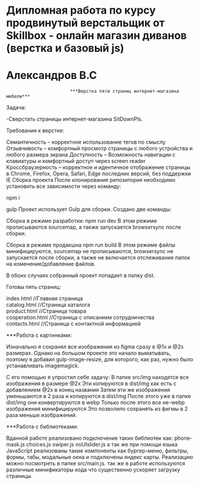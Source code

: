 # Дипломная работа по курсу продвинутый верстальщик от Skillbox - онлайн магазин диванов (верстка и базовый js)
# Александров В.С



                            ***Верстка пяти страниц интернет-магазина мебели***

Задача:

-Сверстать страницы интернет-магазина SitDownPls.

Требования к верстке:

Семантичность – корректное использование тегов по смыслу
Отзывчивость – комфортный просмотр страницы с любого устройства и любого размера экрана
Доступность – Возможность навигации с клавиатуры и комфортный доступ через screen reader
Кроссбраузерность – корректное и идентичное отображение страницы в Chrome, Firefox, Opera, Safari, Edge последних версий, без поддержки IE
Сборка проекта
После клонирования репозитория необходимо установить все зависимости через команду:

npm i

gulp
Проект использует Gulp для сборки. Создано две команды:

Сборка в режиме разработки:
npm run dev
В этом режиме прописываются sourcemap, а также запускается browsersync после сборки.

Сборка в режиме продакшна
npm run build
В этом режиме файлы минифицируются, sourcemap не прописываются, browsersync не запускается после сборки, а также не включается отслеживание папок на изменение/добавление файлов.

В обоих случаях собранный проект попадает в папку dist.

Готовы пять страниц:

index.html //Главная страница
<br>
catalog.html //Страница каталога
<br>
product.html //Страница товара
<br>
cooperation.html //Cтраница с описанием сотрудничества
<br>
contacts.html //Страница  с контактной информацией

***Работа с картинками:

Изначально я сохранял все изображения из figma сразу в @1x и @2x размерах. Однако на большом проекте это начало выматывать, поэтому я добавил gulp-image-resize, для которого, как раз, нужно было устанавливать imagemagick.

С его помощью я упростил себе задачу:
В папке src/img находятся все изображения в размере @2x
Эти копируются в dist/img как есть с добавлением @2x в конец названия
Затем эти же изображения уменьшаются в 2 раза и копируются в dist/img
После этого уже в папке dist/img они конвертируются в webp
Только после этого все не-webp изображения минифицируются
Это позволило сохранять из фигмы в 2 раза меньше изображений.

***Работа с библиотеками:

Вданной работе реализовано подключение таких библиотек как:
phone-mask.js
choices.js
swiper.js
noUIslider.js
а так же при помощи языка JavaScript реализованы такие компоненты как бургер-меню, фильтры, формы, табы, модальные окна и подключены яндекс карты.
Реализацию можно посмотреть в папке src/main.js.
так же в работе используются различные минификаторы кода что существенно ускоряет загрузку страницы.

